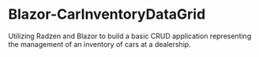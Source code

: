 # Blazor-CarInventoryDataGrid
Utilizing Radzen and Blazor to build a basic CRUD application representing the management of an inventory of cars at a dealership.
